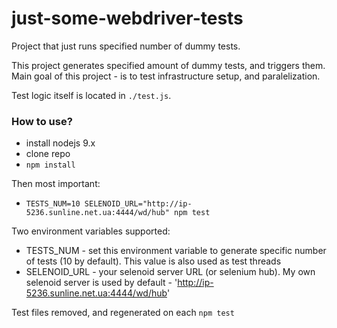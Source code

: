 # just-some-webdriver-tests
Project that just runs specified number of dummy tests.


This project generates specified amount of dummy tests, and triggers them.
Main goal of this project - is to test infrastructure setup, and paralelization.

Test logic itself is located in `./test.js`.

### How to use?
- install nodejs 9.x
- clone repo
- `npm install`

Then most important:
- `TESTS_NUM=10 SELENOID_URL="http://ip-5236.sunline.net.ua:4444/wd/hub" npm test`

Two environment variables supported:

- TESTS_NUM - set this environment variable to generate specific number of tests (10 by default). This value is also used as test threads
- SELENOID_URL - your selenoid server URL (or selenium hub). My own selenoid server is used by default - 'http://ip-5236.sunline.net.ua:4444/wd/hub'

Test files removed, and regenerated on each `npm test`
